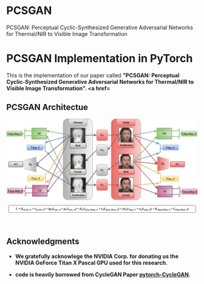 # PCSGAN
PCSGAN: Perceptual Cyclic-Synthesized Generative Adversarial Networks for Thermal/NIR to Visible Image Transformation



# PCSGAN Implementation in PyTorch
This is the implementation of our paper called <b>"PCSGAN: Perceptual Cyclic-Synthesized Generative Adversarial Networks for Thermal/NIR to Visible Image Transformation".<b> <a href=
## PCSGAN Architectue
<img src='PCSGAN.png' align="center" width=600>
<br><br><br>
  
  
## Acknowledgments
- We gratefully acknowlege the NVIDIA Corp. for donating us the NVIDIA GeForce Titan X Pascal GPU used for this research.

- code is heavily borrowed from CycleGAN Paper [pytorch-CycleGAN](https://github.com/junyanz/pytorch-CycleGAN-and-pix2pix).

